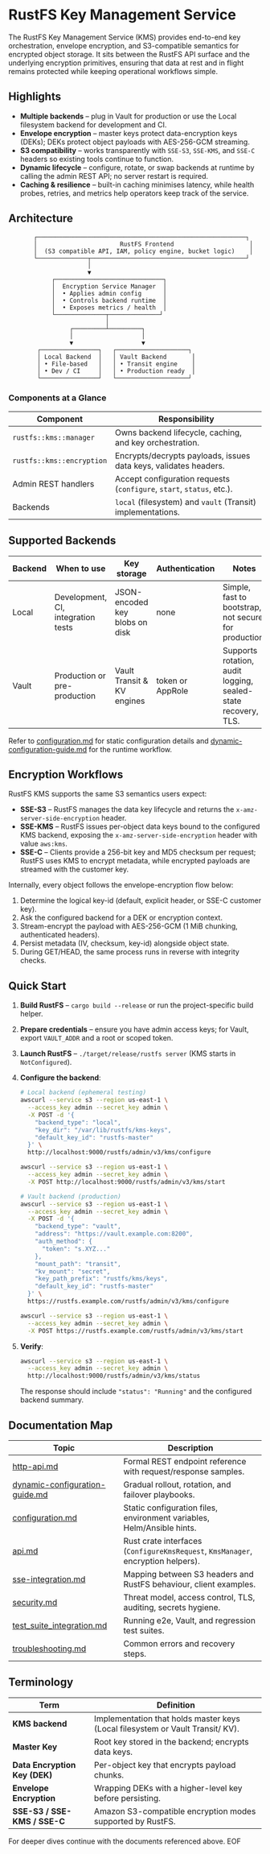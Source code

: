 # RustFS Key Management Service

The RustFS Key Management Service (KMS) provides end-to-end key orchestration, envelope encryption, and S3-compatible semantics for encrypted object storage. It sits between the RustFS API surface and the underlying encryption primitives, ensuring that data at rest and in flight remains protected while keeping operational workflows simple.

## Highlights

- **Multiple backends** – plug in Vault for production or use the Local filesystem backend for development and CI.
- **Envelope encryption** – master keys protect data-encryption keys (DEKs); DEKs protect object payloads with AES-256-GCM streaming.
- **S3 compatibility** – works transparently with `SSE-S3`, `SSE-KMS`, and `SSE-C` headers so existing tools continue to function.
- **Dynamic lifecycle** – configure, rotate, or swap backends at runtime by calling the admin REST API; no server restart is required.
- **Caching & resilience** – built-in caching minimises latency, while health probes, retries, and metrics help operators keep track of the service.

## Architecture

```
       ┌──────────────────────────────────────────────────────────┐
       │                       RustFS Frontend                     │
       │  (S3 compatible API, IAM, policy engine, bucket logic)    │
       └──────────────┬───────────────────────────────────────────┘
                      │
                      ▼
            ┌──────────────────────────────┐
            │  Encryption Service Manager  │
            │  • Applies admin config      │
            │  • Controls backend runtime  │
            │  • Exposes metrics / health  │
            └──────────────┬──────────────┘
                           │
                 ┌─────────┴─────────┐
                 │                   │
                 ▼                   ▼
        ┌────────────────┐   ┌────────────────────┐
        │ Local Backend  │   │ Vault Backend       │
        │ • File-based   │   │ • Transit engine    │
        │ • Dev / CI     │   │ • Production ready  │
        └────────────────┘   └────────────────────┘
```

### Components at a Glance

| Component                     | Responsibility                                                         |
|------------------------------|-------------------------------------------------------------------------|
| `rustfs::kms::manager`       | Owns backend lifecycle, caching, and key orchestration.                |
| `rustfs::kms::encryption`    | Encrypts/decrypts payloads, issues data keys, validates headers.       |
| Admin REST handlers          | Accept configuration requests (`configure`, `start`, `status`, etc.). |
| Backends                     | `local` (filesystem) and `vault` (Transit) implementations.            |

## Supported Backends

| Backend | When to use | Key storage | Authentication | Notes |
|---------|-------------|-------------|----------------|-------|
| Local   | Development, CI, integration tests | JSON-encoded key blobs on disk | none | Simple, fast to bootstrap, not secure for production. |
| Vault   | Production or pre-production | Vault Transit & KV engines | token or AppRole | Supports rotation, audit logging, sealed-state recovery, TLS. |

Refer to [configuration.md](configuration.md) for static configuration details and [dynamic-configuration-guide.md](dynamic-configuration-guide.md) for the runtime workflow.

## Encryption Workflows

RustFS KMS supports the same S3 semantics users expect:

- **SSE-S3** – RustFS manages the data key lifecycle and returns the `x-amz-server-side-encryption` header.
- **SSE-KMS** – RustFS issues per-object data keys bound to the configured KMS backend, exposing the `x-amz-server-side-encryption` header with value `aws:kms`.
- **SSE-C** – Clients provide a 256-bit key and MD5 checksum per request; RustFS uses KMS to encrypt metadata, while encrypted payloads are streamed with the customer key.

Internally, every object follows the envelope-encryption flow below:

1. Determine the logical key-id (default, explicit header, or SSE-C customer key).
2. Ask the configured backend for a DEK or encryption context.
3. Stream-encrypt the payload with AES-256-GCM (1 MiB chunking, authenticated headers).
4. Persist metadata (IV, checksum, key-id) alongside object state.
5. During GET/HEAD, the same process runs in reverse with integrity checks.

## Quick Start

1. **Build RustFS** – `cargo build --release` or run the project-specific build helper.
2. **Prepare credentials** – ensure you have admin access keys; for Vault, export `VAULT_ADDR` and a root or scoped token.
3. **Launch RustFS** – `./target/release/rustfs server` (KMS starts in `NotConfigured`).
4. **Configure the backend**:

   ```bash
   # Local backend (ephemeral testing)
   awscurl --service s3 --region us-east-1 \
     --access_key admin --secret_key admin \
     -X POST -d '{
       "backend_type": "local",
       "key_dir": "/var/lib/rustfs/kms-keys",
       "default_key_id": "rustfs-master"
     }' \
     http://localhost:9000/rustfs/admin/v3/kms/configure
   
   awscurl --service s3 --region us-east-1 \
     --access_key admin --secret_key admin \
     -X POST http://localhost:9000/rustfs/admin/v3/kms/start
   ```

   ```bash
   # Vault backend (production)
   awscurl --service s3 --region us-east-1 \
     --access_key admin --secret_key admin \
     -X POST -d '{
       "backend_type": "vault",
       "address": "https://vault.example.com:8200",
       "auth_method": {
         "token": "s.XYZ..."
       },
       "mount_path": "transit",
       "kv_mount": "secret",
       "key_path_prefix": "rustfs/kms/keys",
       "default_key_id": "rustfs-master"
     }' \
     https://rustfs.example.com/rustfs/admin/v3/kms/configure
   
   awscurl --service s3 --region us-east-1 \
     --access_key admin --secret_key admin \
     -X POST https://rustfs.example.com/rustfs/admin/v3/kms/start
   ```

5. **Verify**:

   ```bash
   awscurl --service s3 --region us-east-1 \
     --access_key admin --secret_key admin \
     http://localhost:9000/rustfs/admin/v3/kms/status
   ```

   The response should include `"status": "Running"` and the configured backend summary.

## Documentation Map

| Topic | Description |
|-------|-------------|
| [http-api.md](http-api.md) | Formal REST endpoint reference with request/response samples. |
| [dynamic-configuration-guide.md](dynamic-configuration-guide.md) | Gradual rollout, rotation, and failover playbooks. |
| [configuration.md](configuration.md) | Static configuration files, environment variables, Helm/Ansible hints. |
| [api.md](api.md) | Rust crate interfaces (`ConfigureKmsRequest`, `KmsManager`, encryption helpers). |
| [sse-integration.md](sse-integration.md) | Mapping between S3 headers and RustFS behaviour, client examples. |
| [security.md](security.md) | Threat model, access control, TLS, auditing, secrets hygiene. |
| [test_suite_integration.md](test_suite_integration.md) | Running e2e, Vault, and regression test suites. |
| [troubleshooting.md](troubleshooting.md) | Common errors and recovery steps. |

## Terminology

| Term | Definition |
|------|------------|
| **KMS backend** | Implementation that holds master keys (Local filesystem or Vault Transit/ KV). |
| **Master Key** | Root key stored in the backend; encrypts data keys. |
| **Data Encryption Key (DEK)** | Per-object key that encrypts payload chunks. |
| **Envelope Encryption** | Wrapping DEKs with a higher-level key before persisting. |
| **SSE-S3 / SSE-KMS / SSE-C** | Amazon S3-compatible encryption modes supported by RustFS. |

For deeper dives continue with the documents referenced above. EOF
